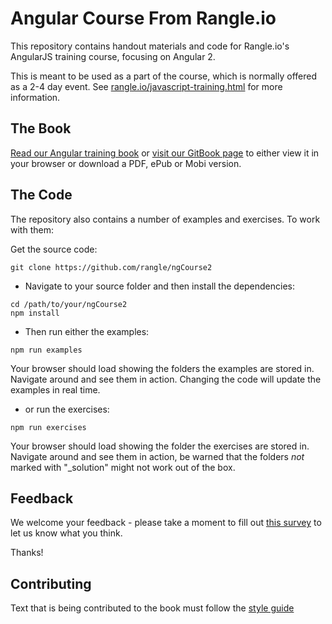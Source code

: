 # Angular Course From Rangle.io

This repository contains handout materials and code for Rangle.io's AngularJS training course, focusing on Angular 2.

This is meant to be used as a part of the course, which is normally offered as a 2-4 day event. See [rangle.io/javascript-training.html](http://rangle.io/javascript-training.html) for more information.


## The Book

 [Read our Angular training book](http://angular-2-training-book.rangle.io/ "Rangle.io's Angular Book") or [visit our GitBook page](https://www.gitbook.com/book/rangle-io/ngcourse2/details "Rangle.io's Angular Book on GitBooks") to either view it in your browser or download a PDF, ePub or Mobi version.

## The Code

The repository also contains a number of examples and exercises. To work with them:

Get the source code:

```
git clone https://github.com/rangle/ngCourse2
```

- Navigate to your source folder and then install the dependencies:

```
cd /path/to/your/ngCourse2
npm install
```

- Then run either the examples:

```
npm run examples
```

Your browser should load showing the folders the examples are stored in. Navigate around and see them in action.  Changing the code will update the examples in real time.

- or run the exercises:

```
npm run exercises
```

Your browser should load showing the folder the exercises are stored in. Navigate around and see them in action, be warned that the folders _not_ marked with "_solution" might not work out of the box.


## Feedback

We welcome your feedback - please take a moment to fill out [this survey](https://docs.google.com/a/rangle.io/forms/d/1XKURJrviGF_eY2s1U_hyAWvq3oZqQ2a3OeUJHjQx-TA/viewform?edit_requested=true) to let us know what you think.

Thanks!

## Contributing

Text that is being contributed to the book must follow the [style guide](https://docs.google.com/document/d/1Na6tKvNUowJqlQHgAd-oG2op_SoN4fP4XR7LzVIpatw "Rangle.io Angular, English Style Guide")

